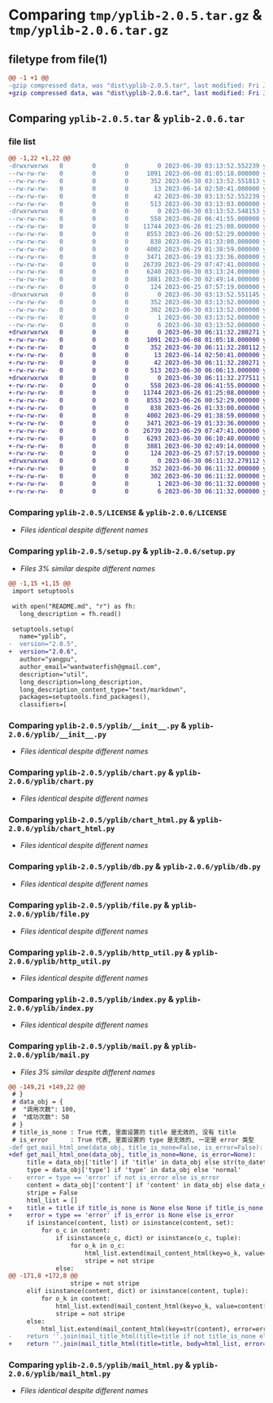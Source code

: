 # Comparing `tmp/yplib-2.0.5.tar.gz` & `tmp/yplib-2.0.6.tar.gz`

## filetype from file(1)

```diff
@@ -1 +1 @@
-gzip compressed data, was "dist\yplib-2.0.5.tar", last modified: Fri Jun 30 03:13:52 2023, max compression
+gzip compressed data, was "dist\yplib-2.0.6.tar", last modified: Fri Jun 30 06:11:32 2023, max compression
```

## Comparing `yplib-2.0.5.tar` & `yplib-2.0.6.tar`

### file list

```diff
@@ -1,22 +1,22 @@
-drwxrwxrwx   0        0        0        0 2023-06-30 03:13:52.552239 yplib-2.0.5/
--rw-rw-rw-   0        0        0     1091 2023-06-08 01:05:18.000000 yplib-2.0.5/LICENSE
--rw-rw-rw-   0        0        0      352 2023-06-30 03:13:52.551813 yplib-2.0.5/PKG-INFO
--rw-rw-rw-   0        0        0       13 2023-06-14 02:50:41.000000 yplib-2.0.5/README.md
--rw-rw-rw-   0        0        0       42 2023-06-30 03:13:52.552239 yplib-2.0.5/setup.cfg
--rw-rw-rw-   0        0        0      513 2023-06-30 03:13:03.000000 yplib-2.0.5/setup.py
-drwxrwxrwx   0        0        0        0 2023-06-30 03:13:52.548153 yplib-2.0.5/yplib/
--rw-rw-rw-   0        0        0      558 2023-06-28 06:41:55.000000 yplib-2.0.5/yplib/__init__.py
--rw-rw-rw-   0        0        0    11744 2023-06-26 01:25:08.000000 yplib-2.0.5/yplib/chart.py
--rw-rw-rw-   0        0        0     8553 2023-06-26 00:52:29.000000 yplib-2.0.5/yplib/chart_html.py
--rw-rw-rw-   0        0        0      838 2023-06-26 01:33:00.000000 yplib-2.0.5/yplib/db.py
--rw-rw-rw-   0        0        0     4002 2023-06-29 01:38:59.000000 yplib-2.0.5/yplib/file.py
--rw-rw-rw-   0        0        0     3471 2023-06-19 01:33:36.000000 yplib-2.0.5/yplib/http_util.py
--rw-rw-rw-   0        0        0    26739 2023-06-29 07:47:41.000000 yplib-2.0.5/yplib/index.py
--rw-rw-rw-   0        0        0     6240 2023-06-30 03:13:24.000000 yplib-2.0.5/yplib/mail.py
--rw-rw-rw-   0        0        0     3881 2023-06-30 02:49:14.000000 yplib-2.0.5/yplib/mail_html.py
--rw-rw-rw-   0        0        0      124 2023-06-25 07:57:19.000000 yplib-2.0.5/yplib/temp.py
-drwxrwxrwx   0        0        0        0 2023-06-30 03:13:52.551145 yplib-2.0.5/yplib.egg-info/
--rw-rw-rw-   0        0        0      352 2023-06-30 03:13:52.000000 yplib-2.0.5/yplib.egg-info/PKG-INFO
--rw-rw-rw-   0        0        0      302 2023-06-30 03:13:52.000000 yplib-2.0.5/yplib.egg-info/SOURCES.txt
--rw-rw-rw-   0        0        0        1 2023-06-30 03:13:52.000000 yplib-2.0.5/yplib.egg-info/dependency_links.txt
--rw-rw-rw-   0        0        0        6 2023-06-30 03:13:52.000000 yplib-2.0.5/yplib.egg-info/top_level.txt
+drwxrwxrwx   0        0        0        0 2023-06-30 06:11:32.280271 yplib-2.0.6/
+-rw-rw-rw-   0        0        0     1091 2023-06-08 01:05:18.000000 yplib-2.0.6/LICENSE
+-rw-rw-rw-   0        0        0      352 2023-06-30 06:11:32.280112 yplib-2.0.6/PKG-INFO
+-rw-rw-rw-   0        0        0       13 2023-06-14 02:50:41.000000 yplib-2.0.6/README.md
+-rw-rw-rw-   0        0        0       42 2023-06-30 06:11:32.280271 yplib-2.0.6/setup.cfg
+-rw-rw-rw-   0        0        0      513 2023-06-30 06:06:13.000000 yplib-2.0.6/setup.py
+drwxrwxrwx   0        0        0        0 2023-06-30 06:11:32.277511 yplib-2.0.6/yplib/
+-rw-rw-rw-   0        0        0      558 2023-06-28 06:41:55.000000 yplib-2.0.6/yplib/__init__.py
+-rw-rw-rw-   0        0        0    11744 2023-06-26 01:25:08.000000 yplib-2.0.6/yplib/chart.py
+-rw-rw-rw-   0        0        0     8553 2023-06-26 00:52:29.000000 yplib-2.0.6/yplib/chart_html.py
+-rw-rw-rw-   0        0        0      838 2023-06-26 01:33:00.000000 yplib-2.0.6/yplib/db.py
+-rw-rw-rw-   0        0        0     4002 2023-06-29 01:38:59.000000 yplib-2.0.6/yplib/file.py
+-rw-rw-rw-   0        0        0     3471 2023-06-19 01:33:36.000000 yplib-2.0.6/yplib/http_util.py
+-rw-rw-rw-   0        0        0    26739 2023-06-29 07:47:41.000000 yplib-2.0.6/yplib/index.py
+-rw-rw-rw-   0        0        0     6293 2023-06-30 06:10:40.000000 yplib-2.0.6/yplib/mail.py
+-rw-rw-rw-   0        0        0     3881 2023-06-30 02:49:14.000000 yplib-2.0.6/yplib/mail_html.py
+-rw-rw-rw-   0        0        0      124 2023-06-25 07:57:19.000000 yplib-2.0.6/yplib/temp.py
+drwxrwxrwx   0        0        0        0 2023-06-30 06:11:32.279112 yplib-2.0.6/yplib.egg-info/
+-rw-rw-rw-   0        0        0      352 2023-06-30 06:11:32.000000 yplib-2.0.6/yplib.egg-info/PKG-INFO
+-rw-rw-rw-   0        0        0      302 2023-06-30 06:11:32.000000 yplib-2.0.6/yplib.egg-info/SOURCES.txt
+-rw-rw-rw-   0        0        0        1 2023-06-30 06:11:32.000000 yplib-2.0.6/yplib.egg-info/dependency_links.txt
+-rw-rw-rw-   0        0        0        6 2023-06-30 06:11:32.000000 yplib-2.0.6/yplib.egg-info/top_level.txt
```

### Comparing `yplib-2.0.5/LICENSE` & `yplib-2.0.6/LICENSE`

 * *Files identical despite different names*

### Comparing `yplib-2.0.5/setup.py` & `yplib-2.0.6/setup.py`

 * *Files 3% similar despite different names*

```diff
@@ -1,15 +1,15 @@
 import setuptools
 
 with open("README.md", "r") as fh:
   long_description = fh.read()
 
 setuptools.setup(
   name="yplib",
-  version="2.0.5",
+  version="2.0.6",
   author="yangpu",
   author_email="wantwaterfish@gmail.com",
   description="util",
   long_description=long_description,
   long_description_content_type="text/markdown",
   packages=setuptools.find_packages(),
   classifiers=[
```

### Comparing `yplib-2.0.5/yplib/__init__.py` & `yplib-2.0.6/yplib/__init__.py`

 * *Files identical despite different names*

### Comparing `yplib-2.0.5/yplib/chart.py` & `yplib-2.0.6/yplib/chart.py`

 * *Files identical despite different names*

### Comparing `yplib-2.0.5/yplib/chart_html.py` & `yplib-2.0.6/yplib/chart_html.py`

 * *Files identical despite different names*

### Comparing `yplib-2.0.5/yplib/db.py` & `yplib-2.0.6/yplib/db.py`

 * *Files identical despite different names*

### Comparing `yplib-2.0.5/yplib/file.py` & `yplib-2.0.6/yplib/file.py`

 * *Files identical despite different names*

### Comparing `yplib-2.0.5/yplib/http_util.py` & `yplib-2.0.6/yplib/http_util.py`

 * *Files identical despite different names*

### Comparing `yplib-2.0.5/yplib/index.py` & `yplib-2.0.6/yplib/index.py`

 * *Files identical despite different names*

### Comparing `yplib-2.0.5/yplib/mail.py` & `yplib-2.0.6/yplib/mail.py`

 * *Files 3% similar despite different names*

```diff
@@ -149,21 +149,22 @@
 # }
 # data_obj = {
 # 	"调用次数": 100,
 # 	"成功次数": 50
 # }
 # title_is_none : True 代表, 里面设置的 title 是无效的, 没有 title
 # is_error      : True 代表, 里面设置的 type 是无效的, 一定是 error 类型
-def get_mail_html_one(data_obj, title_is_none=False, is_error=False):
+def get_mail_html_one(data_obj, title_is_none=None, is_error=None):
     title = data_obj['title'] if 'title' in data_obj else str(to_datetime())
     type = data_obj['type'] if 'type' in data_obj else 'normal'
-    error = type == 'error' if not is_error else is_error
     content = data_obj['content'] if 'content' in data_obj else data_obj
     stripe = False
     html_list = []
+    title = title if title_is_none is None else None if title_is_none else title
+    error = type == 'error' if is_error is None else is_error
     if isinstance(content, list) or isinstance(content, set):
         for o_c in content:
             if isinstance(o_c, dict) or isinstance(o_c, tuple):
                 for o_k in o_c:
                     html_list.extend(mail_content_html(key=o_k, value=o_c[o_k], error=error, stripe=stripe))
                     stripe = not stripe
             else:
@@ -171,8 +172,8 @@
                 stripe = not stripe
     elif isinstance(content, dict) or isinstance(content, tuple):
         for o_k in content:
             html_list.extend(mail_content_html(key=o_k, value=content[o_k], error=error, stripe=stripe))
             stripe = not stripe
     else:
         html_list.extend(mail_content_html(key=str(content), error=error, stripe=stripe))
-    return ''.join(mail_title_html(title=title if not title_is_none else None, body=html_list, error=error))
+    return ''.join(mail_title_html(title=title, body=html_list, error=error))
```

### Comparing `yplib-2.0.5/yplib/mail_html.py` & `yplib-2.0.6/yplib/mail_html.py`

 * *Files identical despite different names*

